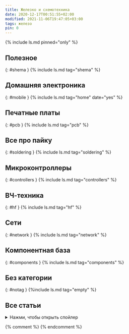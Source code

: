 ```yaml
---
title: Железко и схемотехника
date: 2020-12-17T00:51:55+02:00
modified: 2021-11-06T19:47:05+03:00
tags: железо
pin: 0
---
```


{% include ls.md pinned="only" %}


## Полезное
{: #shema }
{% include ls.md tag="shema" %}

## Домашняя электроника
{: #mobile }
{% include ls.md tag="home" date="yes" %}

## Печатные платы
{: #pcb }
{% include ls.md tag="pcb" %}

## Все про пайку
{: #soldering }
{% include ls.md tag="soldering" %}

## Микроконтроллеры
{: #controllers }
{% include ls.md tag="controllers" %}

## ВЧ-техника
{: #hf }
{% include ls.md tag="hf" %}

## Сети
{: #network }
{% include ls.md tag="network" %}

## Компонентная база
{: #components }
{% include ls.md tag="components" %}


## Без категории
{: #notag }
{%include ls.md tag="empty" %}

## Все статьи
<details markdown="1"><summary markdown="0">Нажми, чтобы открыть спойлер</summary>
{% include ls.md pinned="yes" date="no" %}
</details>

{% comment %}
{% endcomment %}
